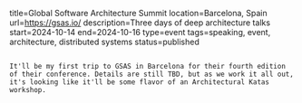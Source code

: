 title=Global Software Architecture Summit
location=Barcelona, Spain
url=https://gsas.io/
description=Three days of deep architecture talks
start=2024-10-14
end=2024-10-16
type=event
tags=speaking, event, architecture, distributed systems
status=published
~~~~~~

It'll be my first trip to GSAS in Barcelona for their fourth edition of their conference. Details are still TBD, but as we work it all out, it's looking like it'll be some flavor of an Architectural Katas workshop.
